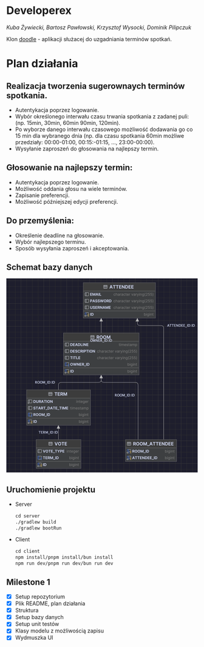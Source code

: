 # Developerex
*Kuba Żywiecki, Bartosz Pawłowski, Krzysztof Wysocki, Dominik Pilipczuk*

Klon [doodle](https://doodle.com) - aplikacji służacej do uzgadniania terminów
spotkań.

# Plan działania

## Realizacja tworzenia sugerownaych terminów spotkania.
- Autentykacja poprzez logowanie.
- Wybór określonego interwału czasu trwania spotkania z zadanej puli: (np. 15min, 30min, 60min 90min, 120min).
- Po wyborze danego interwału czasowego możliwość dodawania go co 15 min dla wybranego dnia
(np. dla czasu spotkania 60min możliwe przedziały: 00:00-01:00, 00:15:-01:15, ...,  23:00-00:00).
- Wysyłanie zaproszeń do głosowania na najlepszy termin.

## Głosowanie na najlepszy termin:
- Autentykacja poprzez logowanie.
- Możliwość oddania głosu na wiele terminów.
- Zapisanie preferencji. 
- Możliwość późniejszej edycji preferencji.

## Do przemyślenia:
- Określenie deadline na głosowanie.
- Wybór najlepszego terminu.
- Sposób wysyłania zaproszeń i akceptowania.

## Schemat bazy danych
![img.png](img.png)

## Uruchomienie projektu
- Server
    ```
    cd server
    ./gradlew build
    ./gradlew bootRun
    ```
- Client
    ```
    cd client
    npm install/pnpm install/bun install
    npm run dev/pnpm run dev/bun run dev
    ```

## Milestone 1
- [x] Setup repozytorium
- [x] Plik README, plan działania
- [x] Struktura
- [x] Setup bazy danych
- [x] Setup unit testów
- [x] Klasy modelu z możliwością zapisu
- [x] Wydmuszka UI
